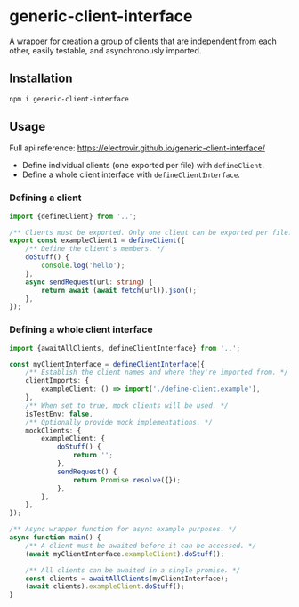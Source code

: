 # generic-client-interface

A wrapper for creation a group of clients that are independent from each other, easily testable, and asynchronously imported.

## Installation

```bash
npm i generic-client-interface
```

## Usage

Full api reference: https://electrovir.github.io/generic-client-interface/

-   Define individual clients (one exported per file) with `defineClient`.
-   Define a whole client interface with `defineClientInterface`.

### Defining a client

<!-- example-link: src/readme-examples/define-client.example.ts -->

```TypeScript
import {defineClient} from '..';

/** Clients must be exported. Only one client can be exported per file. */
export const exampleClient1 = defineClient({
    /** Define the client's members. */
    doStuff() {
        console.log('hello');
    },
    async sendRequest(url: string) {
        return await (await fetch(url)).json();
    },
});
```

### Defining a whole client interface

<!-- example-link: src/readme-examples/define-client-interface.example.ts -->

```TypeScript
import {awaitAllClients, defineClientInterface} from '..';

const myClientInterface = defineClientInterface({
    /** Establish the client names and where they're imported from. */
    clientImports: {
        exampleClient: () => import('./define-client.example'),
    },
    /** When set to true, mock clients will be used. */
    isTestEnv: false,
    /** Optionally provide mock implementations. */
    mockClients: {
        exampleClient: {
            doStuff() {
                return '';
            },
            sendRequest() {
                return Promise.resolve({});
            },
        },
    },
});

/** Async wrapper function for async example purposes. */
async function main() {
    /** A client must be awaited before it can be accessed. */
    (await myClientInterface.exampleClient).doStuff();

    /** All clients can be awaited in a single promise. */
    const clients = awaitAllClients(myClientInterface);
    (await clients).exampleClient.doStuff();
}
```
